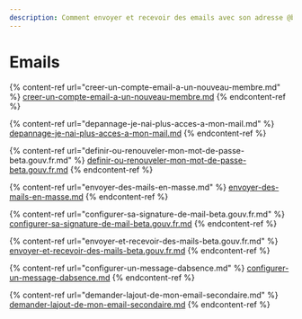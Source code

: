 ```yaml
---
description: Comment envoyer et recevoir des emails avec son adresse @beta.gouv
---
```


# Emails

{% content-ref url="creer-un-compte-email-a-un-nouveau-membre.md" %}
[creer-un-compte-email-a-un-nouveau-membre.md](creer-un-compte-email-a-un-nouveau-membre.md)
{% endcontent-ref %}

{% content-ref url="depannage-je-nai-plus-acces-a-mon-mail.md" %}
[depannage-je-nai-plus-acces-a-mon-mail.md](depannage-je-nai-plus-acces-a-mon-mail.md)
{% endcontent-ref %}

{% content-ref url="definir-ou-renouveler-mon-mot-de-passe-beta.gouv.fr.md" %}
[definir-ou-renouveler-mon-mot-de-passe-beta.gouv.fr.md](definir-ou-renouveler-mon-mot-de-passe-beta.gouv.fr.md)
{% endcontent-ref %}

{% content-ref url="envoyer-des-mails-en-masse.md" %}
[envoyer-des-mails-en-masse.md](envoyer-des-mails-en-masse.md)
{% endcontent-ref %}

{% content-ref url="configurer-sa-signature-de-mail-beta.gouv.fr.md" %}
[configurer-sa-signature-de-mail-beta.gouv.fr.md](configurer-sa-signature-de-mail-beta.gouv.fr.md)
{% endcontent-ref %}

{% content-ref url="envoyer-et-recevoir-des-mails-beta.gouv.fr.md" %}
[envoyer-et-recevoir-des-mails-beta.gouv.fr.md](envoyer-et-recevoir-des-mails-beta.gouv.fr.md)
{% endcontent-ref %}

{% content-ref url="configurer-un-message-dabsence.md" %}
[configurer-un-message-dabsence.md](configurer-un-message-dabsence.md)
{% endcontent-ref %}

{% content-ref url="demander-lajout-de-mon-email-secondaire.md" %}
[demander-lajout-de-mon-email-secondaire.md](demander-lajout-de-mon-email-secondaire.md)
{% endcontent-ref %}
